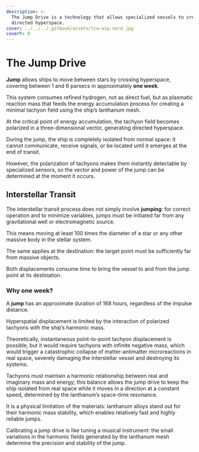 ```yaml
---
description: >-
  The Jump Drive is a technology that allows specialized vessels to create
  directed hyperspace.
cover: ../../../.gitbook/assets/tcw-wip-nerd.jpg
coverY: 0
---
```


# The Jump Drive

**Jump** allows ships to move between stars by crossing hyperspace, covering between 1 and 6 parsecs in approximately **one week**.

This system consumes refined hydrogen, not as direct fuel, but as plasmatic reaction mass that feeds the energy accumulation process for creating a minimal tachyon field using the ship’s lanthanum mesh.

At the critical point of energy accumulation, the tachyon field becomes polarized in a three-dimensional vector, generating directed hyperspace.

During the jump, the ship is completely isolated from normal space: it cannot communicate, receive signals, or be located until it emerges at the end of transit.

However, the polarization of tachyons makes them instantly detectable by specialized sensors, so the vector and power of the jump can be determined at the moment it occurs.

## Interstellar Transit

The interstellar transit process does not simply involve **jumping**: for correct operation and to minimize variables, jumps must be initiated far from any gravitational well or electromagnetic source.

This means moving at least 100 times the diameter of a star or any other massive body in the stellar system.

The same applies at the destination: the target point must be sufficiently far from massive objects.

Both displacements consume time to bring the vessel to and from the jump point at its destination.

### Why one week?

A **jump** has an approximate duration of 168 hours, regardless of the impulse distance.

Hyperspatial displacement is limited by the interaction of polarized tachyons with the ship’s harmonic mass.

Theoretically, instantaneous point-to-point tachyon displacement is possible, but it would require tachyons with infinite negative mass, which would trigger a catastrophic collapse of matter-antimatter microreactions in real space, severely damaging the interstellar vessel and destroying its systems.

Tachyons must maintain a harmonic relationship between real and imaginary mass and energy; this balance allows the jump drive to keep the ship isolated from real space while it moves in a direction at a constant speed, determined by the lanthanum’s space-time resonance.

It is a physical limitation of the materials: lanthanum alloys stand out for their harmonic mass stability, which enables relatively fast and highly reliable jumps.

Calibrating a jump drive is like tuning a musical instrument: the small variations in the harmonic fields generated by the lanthanum mesh determine the precision and stability of the jump.
